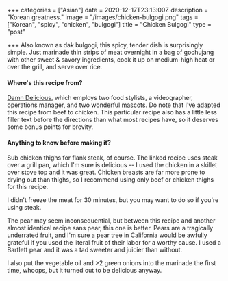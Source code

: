 +++
categories = ["Asian"]
date = 2020-12-17T23:13:00Z
description = "Korean greatness."
image = "/images/chicken-bulgogi.png"
tags = ["Korean", "spicy", "chicken", "bulgogi"]
title = "Chicken Bulgogi"
type = "post"

+++
Also known as dak bulgogi, this spicy, tender dish is surprisingly simple. Just marinade thin strips of meat overnight in a bag of gochujang with other sweet & savory ingredients, cook it up on medium-high heat or over the grill, and serve over rice.

#### Where's this recipe from?

[Damn Delicious](https://damndelicious.net/2019/04/21/korean-beef-bulgogi/ "DD"), which employs two food stylists, a videographer, operations manager, and two wonderful [mascots](https://damndelicious.net/author/buttersrhee/ "doggs"). Do note that I've adapted this recipe from beef to chicken. This particular recipe also has a little less filler text before the directions than what most recipes have, so it deserves some bonus points for brevity.

#### Anything to know before making it?

Sub chicken thighs for flank steak, of course. The linked recipe uses steak over a grill pan, which I'm sure is delicious -- I used the chicken in a skillet over stove top and it was great. Chicken breasts are far more prone to drying out than thighs, so I recommend using only beef or chicken thighs for this recipe.

I didn't freeze the meat for 30 minutes, but you may want to do so if you're using steak.

The pear may seem inconsequential, but between this recipe and another almost identical recipe sans pear, this one is better. Pears are a tragically underrated fruit, and I'm sure a pear tree in California would be awfully grateful if you used the literal fruit of their labor for a worthy cause. I used a Bartlett pear and it was a tad sweeter and juicier than without.

I also put the vegetable oil and >2 green onions into the marinade the first time, whoops, but it turned out to be delicious anyway.